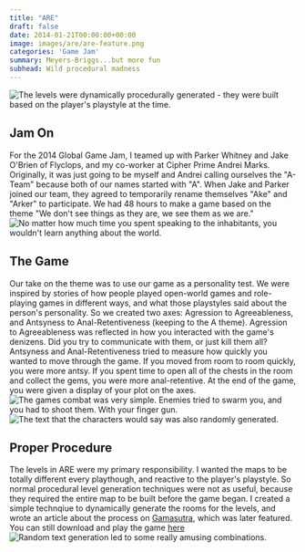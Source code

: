 ```yaml
---
title: "ARE"
draft: false
date: 2014-01-21T00:00:00+00:00
image: images/are/are-feature.png
categories: 'Game Jam'
summary: Meyers-Briggs...but more fun
subhead: Wild procedural madness
---
```

![The levels were dynamically procedurally generated - they were built based on the player's playstyle at the time.](../../images/are/maps.png)
## Jam On
For the 2014 Global Game Jam, I teamed up with Parker Whitney and Jake O'Brien of Flyclops, and my co-worker at Cipher Prime Andrei Marks. Originally, it was just going to be myself and Andrei calling ourselves the "A-Team" because both of our names started with "A". When Jake and Parker joined our team, they agreed to temporarily rename themselves "Ake" and "Arker" to participate. We had 48 hours to make a game based on the theme "We don't see things as they are, we see them as we are."
![No matter how much time you spent speaking to the inhabitants, you wouldn't learn anything about the world.](../../images/are/narrative.png)
## The Game
Our take on the theme was to use our game as a personality test. We were inspired by stories of how people played open-world games and role-playing games in different ways, and what those playstyles said about the person's personality. So we created two axes: Agression to Agreeableness, and Antsyness to Anal-Retentiveness (keeping to the A theme). Agression to Agreeableness was reflected in how you interacted with the game's denizens. Did you try to communicate with them, or just kill them all? Antsyness and Anal-Retentiveness tried to measure how quickly you wanted to move through the game. If you moved from room to room quickly, you were more antsy. If you spent time to open all of the chests in the room and collect the gems, you were more anal-retentive. At the end of the game, you were given a display of your plot on the axes.
![The games combat was very simple. Enemies tried to swarm you, and you had to shoot them. With your finger gun.](../../images/are/bang.png)
![The text that the characters would say was also randomly generated.](../../images/are/hope.png)
## Proper Procedure
The levels in ARE were my primary responsibility. I wanted the maps to be totally different every playthough, and reactive to the player's playstyle. So normal procedural level generation techniques were not as useful, because they required the entire map to be built before the game began. I created a simple technqiue to dynamically generate the rooms for the levels, and wrote an article about the process on [Gamasutra](http://www.gamasutra.com/blogs/AaronChapin/20140416/215456/Procedural_Dynamic_Room_Generation_in_quotAREquot.php), which was later featured.
You can still download and play the game [here](https://realtalk.itch.io/are)
![Random text generation led to some really amusing combinations.](../../images/are/trap.png)